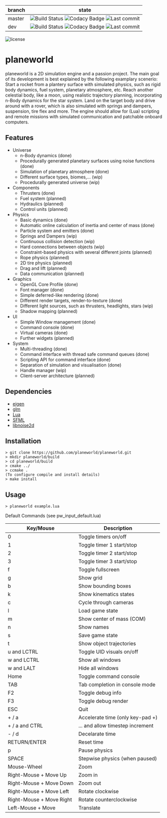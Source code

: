 | branch | state |
|--------|-------|
| master | ![Build Status](https://img.shields.io/travis/planeworld/planeworld/master.svg) ![Codacy Badge](https://img.shields.io/codacy/grade/71e87f3e8e3e4c0a969196a4cef2f918/master.svg) ![Last commit](https://img.shields.io/github/last-commit/planeworld/planeworld/master.svg) |
| dev    | ![Build Status](https://img.shields.io/travis/planeworld/planeworld/dev.svg) ![Codacy Badge](https://img.shields.io/codacy/grade/71e87f3e8e3e4c0a969196a4cef2f918/dev.svg) ![Last commit](https://img.shields.io/github/last-commit/planeworld/planeworld/dev.svg) |

![license](https://img.shields.io/github/license/planeworld/planeworld.svg)

planeworld
==========

planeworld is a 2D simulation engine and a passion project. The main goal of its development is best explained by the following examplary scenerio: Start a rocket from a plantery surface with simulated physics, such as rigid body dynamics, fuel system, planetary atmosphere, etc. Reach another celestial body, like a moon, using realistic trajectory planning, incorporating n-Body dynamics for the star system. Land on the target body and drive around with a rover, which is also simulated with springs and dampers, suspension, tire flex and more. 
The engine should allow for (Lua) scripting and remote missions with simulated communication and patchable onboard computers.

Features
--------
* Universe
    * n-Body dynamics (done)
    * Procedurally generated planetary surfaces using noise functions (done)
    * Simulation of planetary atmosphere (done)
    * Different surface types, biomes,... (wip)
    * Procedurally generated universe (wip)
* Components
    * Thrusters (done)
    * Fuel system (planned)
    * Hydraulics (planned)
    * Control units (planned)
* Physics
    * Basic dynamics (done)
    * Automatic online calculation of inertia and center of mass (done)
    * Particle system and emitters (done)
    * Springs and Dampers (wip)
    * Continuous collision detection (wip)
    * Hard connections between objects (wip)
    * Constraint-based physics with several different joints (planned)
    * Rope physics (planned)
    * 2D tire physics (planned)
    * Drag and lift (planned)
    * Data communication (planned)
* Graphics
    * OpenGL Core Profile (done)
    * Font manager (done)
    * Simple deferred-like rendering (done)
    * Different render targets, render-to-texture (done)
    * Different light sources, such as thrusters, headlights, stars (wip)
    * Shadow mapping (planned)
* UI
    * Simple Window management (done)
    * Command console (done)
    * Virtual cameras (done)
    * Further widgets (planned)
* System
    * Multi-threading (done)
    * Command interface with thread safe command queues (done)
    * Scripting API for command interface (done)
    * Separation of simulation and visualisation (done)
    * Handle manager (wip)
    * Client-server architecture (planned)

Dependencies
------------
* [eigen](http://eigen.tuxfamily.org/)
* [glm](https://glm.g-truc.net/)
* [Lua](https://www.lua.org/)
* [SFML](https://www.sfml-dev.org/)
* [libnoise2d](https://github.com/planeworld/libnoise2d/)

Installation
------------

    > git clone https://github.com/planeworld/planeworld.git
    > mkdir planeworld/build
    > cd planeworld/build
    > cmake ../
    > ccmake .
    (To configure compile and install details)
    > make install


Usage
-----

    > planeworld example.lua
    
Default Commands (see pw_input_default.lua)

| Key/Mouse                | Description                     |
|--------------------------|---------------------------------|
| 0                        | Toggle timers on/off            |
| 1                        | Toggle timer 1 start/stop       |
| 2                        | Toggle timer 2 start/stop       |
| 3                        | Toggle timer 3 start/stop       |
| f                        | Toggle fullscreen               |
| g                        | Show grid                       |
| b                        | Show bounding boxes             |
| k                        | Show kinematics states          |
| c                        | Cycle through cameras           |
| l                        | Load game state                 |
| m                        | Show center of mass (COM)       |
| n                        | Show names                      |
| s                        | Save game state                 |
| t                        | Show object trajectories        |
| u and LCTRL              | Toggle UID visuals on/off       |
| w and LCTRL              | Show all windows                |
| w and LALT               | Hide all windows                |
| Home                     | Toggle command console          |
| TAB                      | Tab completion in console mode  |
| F2                       | Toggle debug info               |
| F3                       | Toggle debug render             |
| ESC                      | Quit                            |
| + / a                    | Accelerate time (only key-pad +)|
| + / a  and CTRL          | ... and allow timestep increment|
| - / d                    | Decelarate time                 |
| RETURN/ENTER             | Reset time                      |     
| p                        | Pause physics                   |
| SPACE                    | Stepwise physics (when paused)  |
| Mouse-Wheel              | Zoom                            |
| Right-Mouse + Move Up    | Zoom in                         |
| Right-Mouse + Move Down  | Zoom out                        |
| Right-Mouse + Move Left  | Rotate clockwise                |
| Right-Mouse + Move Right | Rotate counterclockwise         |
| Left-Mouse + Move        | Translate                       |
